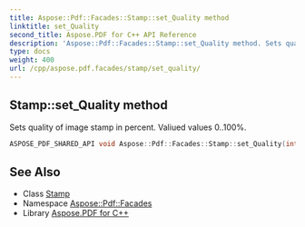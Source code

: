 ```yaml
---
title: Aspose::Pdf::Facades::Stamp::set_Quality method
linktitle: set_Quality
second_title: Aspose.PDF for C++ API Reference
description: 'Aspose::Pdf::Facades::Stamp::set_Quality method. Sets quality of image stamp in percent. Valiued values 0..100% in C++.'
type: docs
weight: 400
url: /cpp/aspose.pdf.facades/stamp/set_quality/
---
```

## Stamp::set_Quality method


Sets quality of image stamp in percent. Valiued values 0..100%.

```cpp
ASPOSE_PDF_SHARED_API void Aspose::Pdf::Facades::Stamp::set_Quality(int32_t value)
```

## See Also

* Class [Stamp](../)
* Namespace [Aspose::Pdf::Facades](../../)
* Library [Aspose.PDF for C++](../../../)
